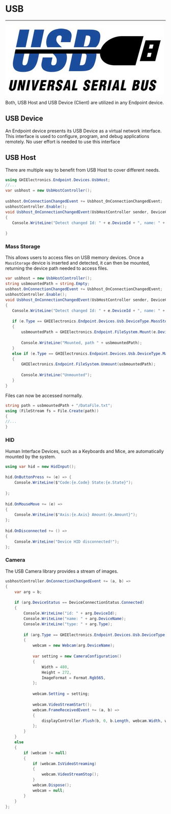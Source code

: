 # USB
---
![USB Logo](images/usb-logo.jpg)
 
 Both, USB Host and USB Device (Client) are utilized in any Endpoint device.

 ## USB Device
 
 An Endpoint device presents its USB Device as a virtual network interface. This interface is used to configure, program, and debug applications remotely. No user effort is needed to use this interface

 ## USB Host

 There are multiple way to benefit from USB Host to cover different needs.

 ```cs
 using GHIElectronics.Endpoint.Devices.UsbHost;
 //...
 var usbhost = new UsbHostController();

usbhost.OnConnectionChangedEvent += Usbhost_OnConnectionChangedEvent;
usbhostController.Enable();
void Usbhost_OnConnectionChangedEvent(UsbHostController sender, DeviceConnectionEventArgs e)
{
    Console.WriteLine("Detect changed Id: " + e.DeviceId + ", name: " + e.DeviceName + ", status:" + e.DeviceStatus);

}
 ```

 ### Mass Storage

 This allows users to access files on USB memory devices. Once a `MassStorage` device is inserted and detected, it can then be mounted, returning the device path needed to access files.

 ```cs
var usbhost = new UsbHostController();
string usbmountedPath = string.Empty;
usbhost.OnConnectionChangedEvent += Usbhost_OnConnectionChangedEvent;
usbhostController.Enable();
void Usbhost_OnConnectionChangedEvent(UsbHostController sender, DeviceConnectionEventArgs e)
{
    Console.WriteLine("Detect changed Id: " + e.DeviceId + ", name: " + e.DeviceName + ", status:" + e.DeviceStatus);

    if (e.Type == GHIElectronics.Endpoint.Devices.Usb.DeviceType.MassStorage && e.DeviceStatus == DeviceConnectionStatus.Connected)
    {
        usbmountedPath = GHIElectronics.Endpoint.FileSystem.Mount(e.DeviceName);

        Console.WriteLine("Mounted, path " + usbmountedPath);
    }
    else if (e.Type == GHIElectronics.Endpoint.Devices.Usb.DeviceType.MassStorage)
    {
        GHIElectronics.Endpoint.FileSystem.Unmount(usbmountedPath);

        Console.WriteLine("Unmounted");
    }
}
 ```
 
 Files can now be accessed normally.
 
```cs
string path = usbmountedPath + "/DataFile.txt";
using (FileStream fs = File.Create(path))
{
//...
}
```

### HID
Human Interface Devices, such as a Keyboards and Mice, are automatically mounted by the system.

```cs
using var hid = new HidInput();

hid.OnButtonPress += (e) => {
    Console.WriteLine($"Code:{e.Code} State:{e.State}");

};

hid.OnMouseMove += (e) =>
{
    Console.WriteLine($"Axis:{e.Axis} Amount:{e.Amount}");
};

hid.OnDisconnected += () =>
{
    Console.WriteLine("Device HID disconnected!");
};
```

### Camera

The USB Camera library provides a stream of images.

```cs
usbhostController.OnConnectionChangedEvent += (a, b) =>
{
    var arg = b;

    if (arg.DeviceStatus == DeviceConnectionStatus.Connected)
    {
        Console.WriteLine("id: " + arg.DeviceId);
        Console.WriteLine("name: " + arg.DeviceName);
        Console.WriteLine("type: " + arg.Type);

        if (arg.Type == GHIElectronics.Endpoint.Devices.Usb.DeviceType.Webcam && arg.DeviceName.IndexOf("video0") > 0)
        {
            webcam = new Webcam(arg.DeviceName);

            var setting = new CameraConfiguration()
            {
                Width = 480,
                Height = 272,
                ImageFormat = Format.Rgb565,
            };

            webcam.Setting = setting;

            webcam.VideoStreamStart();
            webcam.FrameReceivedEvent += (a, b) =>
            {
                displayController.Flush(b, 0, b.Length, webcam.Width, webcam.Height);
            };
        }
    }
    else
    {
        if (webcam != null)
        {
            if (webcam.IsVideoStreaming)
            {
                webcam.VideoStreamStop();
            }
            webcam.Dispose();
            webcam = null;
        }
    }
};
```